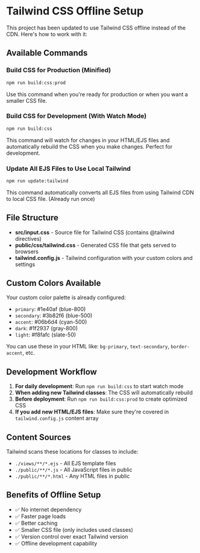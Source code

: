 # Tailwind CSS Offline Setup

This project has been updated to use Tailwind CSS offline instead of the CDN. Here's how to work with it:

## Available Commands

### Build CSS for Production (Minified)
```bash
npm run build:css:prod
```
Use this command when you're ready for production or when you want a smaller CSS file.

### Build CSS for Development (With Watch Mode)
```bash
npm run build:css
```
This command will watch for changes in your HTML/EJS files and automatically rebuild the CSS when you make changes. Perfect for development.

### Update All EJS Files to Use Local Tailwind
```bash
npm run update:tailwind
```
This command automatically converts all EJS files from using Tailwind CDN to local CSS file. (Already run once)

## File Structure

- **src/input.css** - Source file for Tailwind CSS (contains @tailwind directives)
- **public/css/tailwind.css** - Generated CSS file that gets served to browsers
- **tailwind.config.js** - Tailwind configuration with your custom colors and settings

## Custom Colors Available

Your custom color palette is already configured:
- `primary`: #1e40af (blue-800)
- `secondary`: #3b82f6 (blue-500)
- `accent`: #06b6d4 (cyan-500)
- `dark`: #1f2937 (gray-800)
- `light`: #f8fafc (slate-50)

You can use these in your HTML like: `bg-primary`, `text-secondary`, `border-accent`, etc.

## Development Workflow

1. **For daily development**: Run `npm run build:css` to start watch mode
2. **When adding new Tailwind classes**: The CSS will automatically rebuild
3. **Before deployment**: Run `npm run build:css:prod` to create optimized CSS
4. **If you add new HTML/EJS files**: Make sure they're covered in `tailwind.config.js` content array

## Content Sources

Tailwind scans these locations for classes to include:
- `./views/**/*.ejs` - All EJS template files
- `./public/**/*.js` - All JavaScript files in public
- `./public/**/*.html` - Any HTML files in public

## Benefits of Offline Setup

- ✅ No internet dependency
- ✅ Faster page loads
- ✅ Better caching
- ✅ Smaller CSS file (only includes used classes)
- ✅ Version control over exact Tailwind version
- ✅ Offline development capability
